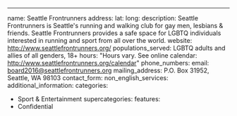 ---
name: Seattle Frontrunners
address:
lat:
long:
description: Seattle Frontrunners is Seattle's running and walking club for gay men, lesbians & friends. Seattle Frontrunners provides a safe space for LGBTQ individuals interested in running and sport from all over the world.
website: http://www.seattlefrontrunners.org/
populations_served: LGBTQ adults and allies of all genders, 18+
hours: "Hours vary. See online calendar: <http://www.seattlefrontrunners.org/calendar>"
phone_numbers:
email: board2016@seattlefrontrunners.org
mailing_address: P.O. Box 31952, Seattle, WA 98103
contact_form:
non_english_services:
additional_information: 
categories:
  - Sport & Entertainment
supercategories:
features:
  - Confidential
  